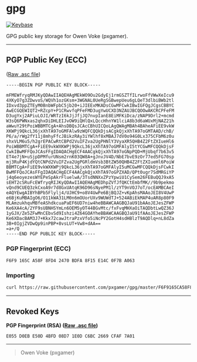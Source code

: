 # gpg

[![Keybase](https://img.shields.io/badge/keybase-@pxgamer-4c8eff.svg?style=flat-square)](https://keybase.io/pxgamer)

GPG public key storage for Owen Voke (pxgamer).

-----------------------

## PGP Public Key (ECC)

([Raw .asc file](F6F9165CA58F8FD42470BDFA8F15E14C0F7BA063.asc))

```asciiarmor
-----BEGIN PGP PUBLIC KEY BLOCK-----

mFMEWfryqRMJKyQDAwIIAQEHAgMEkWO9Ou2GdyEj1rmGSZTfILrwoFfVWwXeIcu9
4XKyO7g3ZDwvoS/WQVh1ozGKsm+3WGNAL0UeRgSGBwepUeu6gLQeT3dlbiBWb2tl
IDxvd3ppZTEyM0BnbWFpbC5jb20+iJIEExMKADsCGwMFCwkIBwIGFQgJCgsCBBYC
AwECGQEWIQT2+RZcpY+P1CRwvfqPFeFMD3ugYwUCXD3NZAUJBCQOOwAKCRCPFeFM
D3ugYxj2APiuLOJI/WRTzI6kJjJfjJQ7nvpIanE8EiMFKiDca/zNAP9Drl2+mcmd
W3sQ6PWNxas2qhxDiDHLEIJvOW9iQHlQxLQccHhnYW1lciA8b3d6aWUxMjNAZ21h
aWwuY29tPoiWBBMTCgA+AhsDBQsJCAcCBhUICQoLAgQWAgMBAh4BAheAFiEE9vkW
XKWPj9QkcL36jxXhTA97oGMFAlw9zWQFCQQkDjsACgkQjxXhTA97oGMTAAD/chB/
P6/a/rWg2fY11j8mhyFfcJBikzRAy3iYWlhf8xMBAJ7dV0o94G0Lx375CFbM6z0u
shxVLM6u5/h2grEPACwRtCBPd2VuIFZva2UgPHNlY3VyaXR5QHB4Z2FtZXIueHl6
PoiWBBMTCgA+FiEE9vkWXKWPj9QkcL36jxXhTA97oGMFAlyI5tYCGwMFCQQkDjsF
CwkIBwMFFQoJCAsFFgIDAQACHgECF4AACgkQjxXhTA97oGNpPQD+MjUbqf7b63v5
ET4e7jN+uSjpDPMfurUNsm2rnK03QW8A+gJnvJV4D/NbE7bvE9zOr77ed5FG70sp
mj3RuP4KjdYQtCNPd2VuIFZva2UgPGRldmVsb3BtZW50QHB4Z2FtZXIueHl6PoiW
BBMTCgA+FiEE9vkWXKWPj9QkcL36jxXhTA97oGMFAlyI5uMCGwMFCQQkDjsFCwkI
BwMFFQoJCAsFFgIDAQACHgECF4AACgkQjxXhTA97oGPZXAD/QPt0ugr7SdMRGiYP
j4q6eoyezesWYEPeSpAkrFluelwA/3TsdNNXxZPzYpwiU1CySem26FEBuQQJ9xA5
sEHT2cSRuFcEWfryqRIJKyQDAwIIAQEHAgMEDhpZVfJfQKCtEmbfMK//9b9pekmo
vQnd9CUEQ3zkCxoA9r7d8GxUAtqK96D96sNyePM1l/zYT9nVOJ7oT/ocEAMBCAeI
eAQYEwgAIBYhBPb5Flylj4/UJHC9+o8V4UwPe6BjBQJZ+vKpAhsMAAoJEI8V4UwP
e6BjKuMBAIgO6/O11kWA31LM0n6mOUorUXv9WUWdTJ+524ABiEkMAP4uAR8p80F9
MLAmzukhqvMBfeAShdkcuaPaEF6UD7niw4heBBAWCAAGBQJaU91bAAoJEJesZFWP
Ke6XA4cA/2YF9sUBNHSYmLn6OEM5yOT44BGvMtc/fxFvqMHXaOiTAQDbtLwQZ36J
1yGJX/Ze5ZFwMnCEbvSd9Ishzi4Z64GOAYheBBAWCAAGBQJaU91fAAoJEJesZFWP
Ke6XDacBAM3J7+Kkx72cawJtraPzxVfo5iNcPY2GotH4sdHBlzT9AQDlq+nL8dZa
3B+0IgjZVDwQp9inPBP+8vsLUT+Vw8+dAA==
=a+/Q
-----END PGP PUBLIC KEY BLOCK-----
```

### PGP Fingerprint (ECC)

```text
F6F9 165C A58F 8FD4 2470 BDFA 8F15 E14C 0F7B A063
```

### Importing

```sh
curl https://raw.githubusercontent.com/pxgamer/gpg/master/F6F9165CA58F8FD42470BDFA8F15E14C0F7BA063.asc | gpg --import
```

-----------------------

## Revoked Keys

**PGP Fingerprint (RSA) ([Raw .asc file](E055D0EBE50D4BFD08D71E0DC6BC2669CFAF7A01.asc))**

```text
E055 D0EB E50D 4BFD 08D7 1E0D C6BC 2669 CFAF 7A01
```

-----------------------

> Owen Voke (pxgamer)
